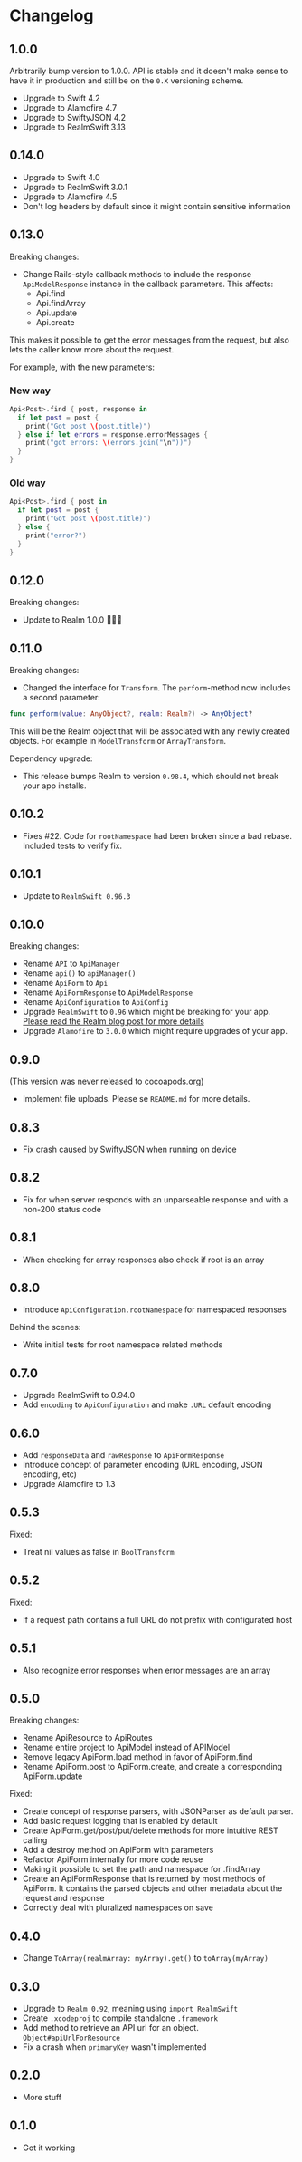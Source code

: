 # Changelog

## 1.0.0

Arbitrarily bump version to 1.0.0. API is stable and it doesn't make sense to have it in production and still be on the `0.X` versioning scheme.

- Upgrade to Swift 4.2
- Upgrade to Alamofire 4.7
- Upgrade to SwiftyJSON 4.2
- Upgrade to RealmSwift 3.13

## 0.14.0

- Upgrade to Swift 4.0
- Upgrade to RealmSwift 3.0.1
- Upgrade to Alamofire 4.5
- Don't log headers by default since it might contain sensitive information

## 0.13.0

Breaking changes:

- Change Rails-style callback methods to include the response `ApiModelResponse` instance in the callback parameters. This affects:
  - Api.find
  - Api.findArray
  - Api.update
  - Api.create

This makes it possible to get the error messages from the request, but also lets the caller know more about the request.

For example, with the new parameters:

### New way

```swift
Api<Post>.find { post, response in
  if let post = post {
    print("Got post \(post.title)")
  } else if let errors = response.errorMessages {
    print("got errors: \(errors.join("\n"))")
  }
}
```

### Old way

```swift
Api<Post>.find { post in
  if let post = post {
    print("Got post \(post.title)")
  } else {
    print("error?")
  }
}
```

## 0.12.0

Breaking changes:

- Update to Realm 1.0.0 🎈🎈🎈

## 0.11.0

Breaking changes:

- Changed the interface for `Transform`. The `perform`-method now includes a second parameter:

```swift
func perform(value: AnyObject?, realm: Realm?) -> AnyObject?
```

This will be the Realm object that will be associated with any newly created objects. For example in `ModelTransform` or `ArrayTransform`.

Dependency upgrade:

- This release bumps Realm to version `0.98.4`, which should not break your app installs.

## 0.10.2

- Fixes #22. Code for `rootNamespace` had been broken since a bad rebase. Included tests to verify fix.

## 0.10.1

- Update to `RealmSwift 0.96.3`

## 0.10.0
Breaking changes:

- Rename `API` to `ApiManager`
- Rename `api()` to `apiManager()`
- Rename `ApiForm` to `Api`
- Rename `ApiFormResponse` to `ApiModelResponse`
- Rename `ApiConfiguration` to `ApiConfig`
- Upgrade `RealmSwift` to `0.96` which might be breaking for your app. [Please read the Realm blog post for more details](https://realm.io/news/realm-objc-swift-0.96.0-beta/)
- Upgrade `Alamofire` to `3.0.0` which might require upgrades of your app.

## 0.9.0

(This version was never released to cocoapods.org)

- Implement file uploads. Please se `README.md` for more details.

## 0.8.3
- Fix crash caused by SwiftyJSON when running on device

## 0.8.2
- Fix for when server responds with an unparseable response and with a non-200 status code

## 0.8.1
- When checking for array responses also check if root is an array

## 0.8.0
- Introduce `ApiConfiguration.rootNamespace` for namespaced responses

Behind the scenes:
- Write initial tests for root namespace related methods

## 0.7.0
- Upgrade RealmSwift to 0.94.0
- Add `encoding` to `ApiConfiguration` and make `.URL` default encoding

## 0.6.0
- Add `responseData` and `rawResponse` to `ApiFormResponse`
- Introduce concept of parameter encoding (URL encoding, JSON encoding, etc)
- Upgrade Alamofire to 1.3

## 0.5.3
Fixed:
- Treat nil values as false in `BoolTransform`

## 0.5.2
Fixed:
- If a request path contains a full URL do not prefix with configurated host

## 0.5.1
- Also recognize error responses when error messages are an array

## 0.5.0
Breaking changes:
- Rename ApiResource to ApiRoutes
- Rename entire project to ApiModel instead of APIModel
- Remove legacy ApiForm.load method in favor of ApiForm.find
- Rename ApiForm.post to ApiForm.create, and create a corresponding ApiForm.update

Fixed:
- Create concept of response parsers, with JSONParser as default parser.
- Add basic request logging that is enabled by default
- Create ApiForm.get/post/put/delete methods for more intuitive REST calling
- Add a destroy method on ApiForm with parameters
- Refactor ApiForm internally for more code reuse
- Making it possible to set the path and namespace for .findArray
- Create an ApiFormResponse that is returned by most methods of ApiForm. It contains the parsed objects and other metadata about the request and response
- Correctly deal with pluralized namespaces on save

## 0.4.0
- Change `ToArray(realmArray: myArray).get()` to `toArray(myArray)`

## 0.3.0

- Upgrade to `Realm 0.92`, meaning using `import RealmSwift`
- Create `.xcodeproj` to compile standalone `.framework`
- Add method to retrieve an API url for an object. `Object#apiUrlForResource`
- Fix a crash when `primaryKey` wasn't implemented

## 0.2.0

- More stuff

## 0.1.0

- Got it working
